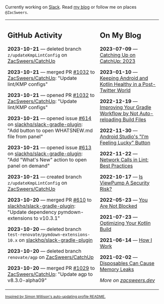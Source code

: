 Currently working on [Slack](https://slack.com/). Read [my blog](https://zacsweers.dev/) or follow me on places `@ZacSweers`.

<table><tr><td valign="top" width="60%">

## GitHub Activity
<!-- githubActivity starts -->
**2023-10-21** — deleted branch `z/updateKmpLintConfig` on [ZacSweers/CatchUp](https://github.com/ZacSweers/CatchUp)

**2023-10-21** — merged PR [#1032](https://github.com/ZacSweers/CatchUp/pull/1032) to [ZacSweers/CatchUp](https://github.com/ZacSweers/CatchUp): "Update lint/KMP configs"

**2023-10-21** — opened PR [#1032](https://github.com/ZacSweers/CatchUp/pull/1032) to [ZacSweers/CatchUp](https://github.com/ZacSweers/CatchUp): "Update lint/KMP configs"

**2023-10-21** — opened issue [#614](https://github.com/slackhq/slack-gradle-plugin/issues/614) on [slackhq/slack-gradle-plugin](https://github.com/slackhq/slack-gradle-plugin): "Add button to open WHATSNEW.md file from panel"

**2023-10-21** — opened issue [#613](https://github.com/slackhq/slack-gradle-plugin/issues/613) on [slackhq/slack-gradle-plugin](https://github.com/slackhq/slack-gradle-plugin): "Add "What's New" action to open panel on demand"

**2023-10-21** — created branch `z/updateKmpLintConfig` on [ZacSweers/CatchUp](https://github.com/ZacSweers/CatchUp)

**2023-10-20** — merged PR [#610](https://github.com/slackhq/slack-gradle-plugin/pull/610) to [slackhq/slack-gradle-plugin](https://github.com/slackhq/slack-gradle-plugin): "Update dependency pymdown-extensions to v10.3.1"

**2023-10-20** — deleted branch `test-renovate/pymdown-extensions-10.x` on [slackhq/slack-gradle-plugin](https://github.com/slackhq/slack-gradle-plugin)

**2023-10-20** — deleted branch `renovate/agp` on [ZacSweers/CatchUp](https://github.com/ZacSweers/CatchUp)

**2023-10-20** — merged PR [#1029](https://github.com/ZacSweers/CatchUp/pull/1029) to [ZacSweers/CatchUp](https://github.com/ZacSweers/CatchUp): "Update agp to v8.3.0-alpha09"
<!-- githubActivity ends -->
</td><td valign="top" width="40%">

## On My Blog
<!-- blog starts -->
**2023-07-09** — [Catching Up on CatchUp: 2023](https://www.zacsweers.dev/catching-up-on-catchup-2023/)

**2023-01-10** — [Keeping Android and Kotlin Healthy in a Post-Twitter World](https://www.zacsweers.dev/keeping-android-healthy/)

**2022-12-19** — [Improving Your Gradle Workflow by Not Auto-reloading Build Files](https://www.zacsweers.dev/improving-your-workflow-by-not-auto-reloading-build-files/)

**2022-11-30** — [Android Studio's "I'm Feeling Lucky" Button](https://www.zacsweers.dev/android-studios-im-feeling-lucky-button/)

**2022-11-22** — [Network Calls in Lint: Best Practices](https://www.zacsweers.dev/network-calls-in-lint-best-practices/)

**2022-10-17** — [Is ViewPump A Security Risk?](https://www.zacsweers.dev/is-viewpump-a-security-risk/)

**2022-05-23** — [You Are Not Blocked](https://www.zacsweers.dev/you-are-not-blocked/)

**2021-07-23** — [Optimizing Your Kotlin Build](https://www.zacsweers.dev/optimizing-your-kotlin-build/)

**2021-06-14** — [How I Work](https://www.zacsweers.dev/how-i-work/)

**2021-02-02** — [Disposables Can Cause Memory Leaks](https://www.zacsweers.dev/disposables-can-cause-memory-leaks/)
<!-- blog ends -->
_More on [zacsweers.dev](https://zacsweers.dev/)_
</td></tr></table>

<sub><a href="https://simonwillison.net/2020/Jul/10/self-updating-profile-readme/">Inspired by Simon Willison's auto-updating profile README.</a></sub>